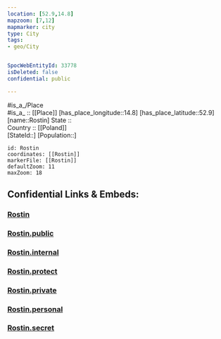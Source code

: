 ```yaml
---
location: [52.9,14.8] 
mapzoom: [7,12] 
mapmarker: city 
type: City
tags:
- geo/City


SpocWebEntityId: 33778
isDeleted: false
confidential: public

---
```

#is_a_/Place  
#is_a_ :: [[Place]] 
[has_place_longitude::14.8] 
[has_place_latitude::52.9] 
[name::Rostin] 
State ::  
Country :: [[Poland]]  
[StateId::] 
[Population::] 



```leaflet
id: Rostin
coordinates: [[Rostin]] 
markerFile: [[Rostin]] 
defaultZoom: 11 
maxZoom: 18
```


## Confidential Links & Embeds: 

### [Rostin](/_Standards/Earth/Continent/Europe/Europe~East/Poland/Provinces~Poland/West_Pomeranian/City/Rostin.md) 

### [Rostin.public](/_public/Earth/Continent/Europe/Europe~East/Poland/Provinces~Poland/West_Pomeranian/City/Rostin.public.md) 

### [Rostin.internal](/_internal/Earth/Continent/Europe/Europe~East/Poland/Provinces~Poland/West_Pomeranian/City/Rostin.internal.md) 

### [Rostin.protect](/_protect/Earth/Continent/Europe/Europe~East/Poland/Provinces~Poland/West_Pomeranian/City/Rostin.protect.md) 

### [Rostin.private](/_private/Earth/Continent/Europe/Europe~East/Poland/Provinces~Poland/West_Pomeranian/City/Rostin.private.md) 

### [Rostin.personal](/_personal/Earth/Continent/Europe/Europe~East/Poland/Provinces~Poland/West_Pomeranian/City/Rostin.personal.md) 

### [Rostin.secret](/_secret/Earth/Continent/Europe/Europe~East/Poland/Provinces~Poland/West_Pomeranian/City/Rostin.secret.md)

